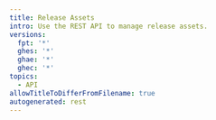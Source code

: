```yaml
---
title: Release Assets
intro: Use the REST API to manage release assets.
versions:
  fpt: '*'
  ghes: '*'
  ghae: '*'
  ghec: '*'
topics:
  - API
allowTitleToDifferFromFilename: true
autogenerated: rest
---
```




<!-- Content after this section is automatically generated -->
